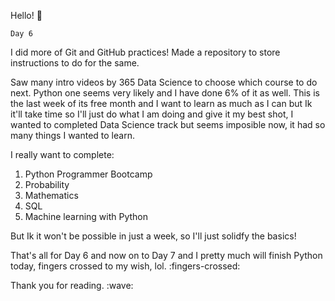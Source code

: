 Hello! :wave:

`Day 6`

I did more of Git and GitHub practices! Made a repository to store instructions to do for the same. 
<p>
Saw many intro videos by 365 Data Science to choose which course to do next. Python one seems very likely and I have done 6% of it as well. This is the last week of its free month and I want to learn as much as I can but Ik it'll take time  so I'll just do what I am doing and give it my best shot, I wanted to completed Data Science track but seems imposible now, it had so many things I wanted to learn. 
<p>
I really want to complete:
<ol>
<li>Python Programmer Bootcamp 
<li>Probability
<li>Mathematics
<li>SQL
<li>Machine learning with Python
</ol>
<p>
But Ik it won't be possible in just a week, so I'll just solidfy the basics! 
<p>
That's all for Day 6 and now on to Day 7 and I pretty much will finish Python today, fingers crossed to my wish, lol. :fingers-crossed:
<p>
Thank you for reading. :wave: 
